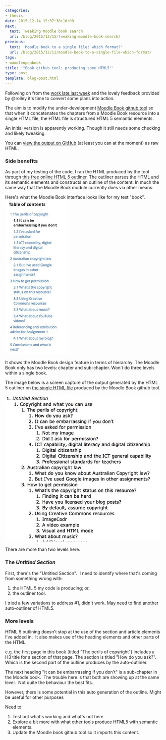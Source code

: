 ```yaml
---
categories:
- thesis
date: 2015-12-14 15:37:38+10:00
next:
  text: Tweaking Moodle book search
  url: /blog/2015/12/15/tweaking-moodle-book-search/
previous:
  text: 'Moodle book to a single file: which format?'
  url: /blog/2015/12/11/moodle-book-to-a-single-file-which-format/
tags:
- moodleopenbook
title: '"Book github tool: producing some HTML5"'
type: post
template: blog-post.html
---
```

Following on from the [work late last week](/blog/2015/12/11/moodle-book-to-a-single-file-which-format/) and the lovely feedback provided by @rolley it's time to convert some plans into action.

The aim is to modify the under-development [Moodle Book github tool](https://github.com/djplaner/moodle-booktool_github) so that when it concatenates the chapters from a Moodle Book resource into a single HTML file, the HTML file is structured HTML 5 semantic elements.

An initial version is apparently working. Though it still needs some checking and likely tweaking.

You can [view the output on GitHub](https://github.com/djplaner/ICT-and-Pedagogy/blob/master/Copyright.html) (at least you can at the moment) as raw HTML.

### Side benefits

As part of my testing of the code, I ran the HTML produced by the tool through [this free online HTML 5 outliner](https://gsnedders.html5.org/outliner/). The outliner parses the HTML and its semantic elements and constructs an outline of the content. In much the same way that the Moodle Book module currently does via other means.

Here's what the Moodle Book interface looks like for my test "book". [![Moodle book ToC](images/23737682455_5539857734.jpg)](https://www.flickr.com/photos/david_jones/23737682455/in/dateposted-public/ "Moodle book ToC")

It shows the Moodle Book design feature in terms of hierarchy. The Moodle Book only has two levels: chapter and sub-chapter. Won't do three levels within a single book.

The image below is a screen capture of the output generated by the HTML 5 outliner on [the single HTML file](https://github.com/djplaner/ICT-and-Pedagogy/blob/master/Copyright.html) produced by the Moodle Book github tool.

[![Auto outline](images/23369553989_f6c46085b4.jpg)](https://www.flickr.com/photos/david_jones/23369553989/in/dateposted-public/ "Auto outline")

There are more than two levels here.

### The _Untitled Section_

First, there's the "Untitled Section".  I need to identify where that's coming from something wrong with:

1. the HTML 5 my code is producing; or,
2. the outliner tool.

I tried a few variations to address #1, didn't work. May need to find another auto-outliner of HTML5.

### More levels

HTML 5 outlining doesn't stop at the use of the section and article elements I've added in.  It also makes use of the heading elements and other parts of the HTML.

e.g. the first page in this book (titled "The perils of copyright") includes a H3 title for a section of that page. The section is titled "How do you ask?".  Which is the second part of the outline produces by the auto-outliner.

The next heading "It can be embarrassing if you don't" is a sub-chapter in the Moodle book.  The trouble here is that both are showing up at the same level.  Not quite the behaviour the best fits.

However, there is some potential in this auto generation of the outline. Might be useful for other purposes

Need to

1. Test out what's working and what's not here.
2. Explore a bit more with what other tools produce HTML5 with semantic elements.
3. Update the Moodle book github tool so it imports this content.